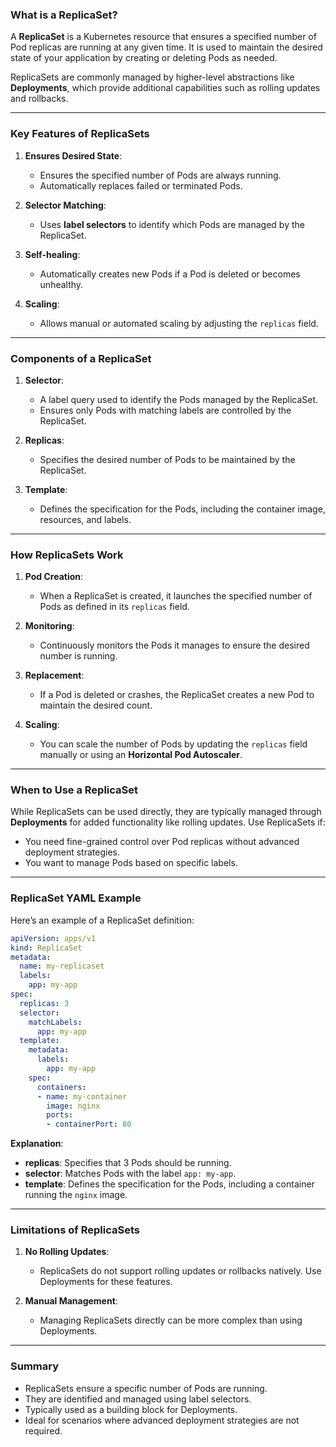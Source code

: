 ### **What is a ReplicaSet?**

A **ReplicaSet** is a Kubernetes resource that ensures a specified number of Pod replicas are running at any given time. It is used to maintain the desired state of your application by creating or deleting Pods as needed.

ReplicaSets are commonly managed by higher-level abstractions like **Deployments**, which provide additional capabilities such as rolling updates and rollbacks.

---

### **Key Features of ReplicaSets**

1. **Ensures Desired State**:
   - Ensures the specified number of Pods are always running.
   - Automatically replaces failed or terminated Pods.

2. **Selector Matching**:
   - Uses **label selectors** to identify which Pods are managed by the ReplicaSet.

3. **Self-healing**:
   - Automatically creates new Pods if a Pod is deleted or becomes unhealthy.

4. **Scaling**:
   - Allows manual or automated scaling by adjusting the `replicas` field.

---

### **Components of a ReplicaSet**

1. **Selector**:
   - A label query used to identify the Pods managed by the ReplicaSet.
   - Ensures only Pods with matching labels are controlled by the ReplicaSet.

2. **Replicas**:
   - Specifies the desired number of Pods to be maintained by the ReplicaSet.

3. **Template**:
   - Defines the specification for the Pods, including the container image, resources, and labels.

---

### **How ReplicaSets Work**

1. **Pod Creation**:
   - When a ReplicaSet is created, it launches the specified number of Pods as defined in its `replicas` field.

2. **Monitoring**:
   - Continuously monitors the Pods it manages to ensure the desired number is running.

3. **Replacement**:
   - If a Pod is deleted or crashes, the ReplicaSet creates a new Pod to maintain the desired count.

4. **Scaling**:
   - You can scale the number of Pods by updating the `replicas` field manually or using an **Horizontal Pod Autoscaler**.

---

### **When to Use a ReplicaSet**

While ReplicaSets can be used directly, they are typically managed through **Deployments** for added functionality like rolling updates. Use ReplicaSets if:

- You need fine-grained control over Pod replicas without advanced deployment strategies.
- You want to manage Pods based on specific labels.

---

### **ReplicaSet YAML Example**

Here’s an example of a ReplicaSet definition:

```yaml
apiVersion: apps/v1
kind: ReplicaSet
metadata:
  name: my-replicaset
  labels:
    app: my-app
spec:
  replicas: 3
  selector:
    matchLabels:
      app: my-app
  template:
    metadata:
      labels:
        app: my-app
    spec:
      containers:
      - name: my-container
        image: nginx
        ports:
        - containerPort: 80
```

**Explanation**:
- **replicas**: Specifies that 3 Pods should be running.
- **selector**: Matches Pods with the label `app: my-app`.
- **template**: Defines the specification for the Pods, including a container running the `nginx` image.

---

### **Limitations of ReplicaSets**

1. **No Rolling Updates**:
   - ReplicaSets do not support rolling updates or rollbacks natively. Use Deployments for these features.

2. **Manual Management**:
   - Managing ReplicaSets directly can be more complex than using Deployments.

---

### **Summary**

- ReplicaSets ensure a specific number of Pods are running.
- They are identified and managed using label selectors.
- Typically used as a building block for Deployments.
- Ideal for scenarios where advanced deployment strategies are not required.
